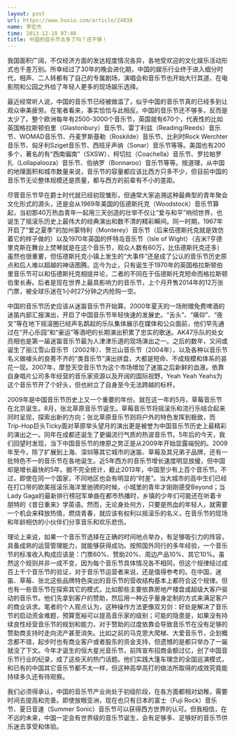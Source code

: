 ```yaml
---
layout: post
url: https://www.huxiu.com/article/24838
name: 李宏杰
time: 2013-12-18 07:40
title: 中国的音乐节太多了吗？还不够！
---
```

我国面积广阔，不仅经济方面的发达程度情况各异，各地受欢迎的文化娱乐活动形式也千差万别。所幸经过了30年的晚会进化期，中国的娱乐行业终于进入细分时代，相声、二人转都有了自己的专属剧场，演唱会和音乐节也开始大行其道，在电影院和公园之外给了年轻人更多的现场娱乐选择。

最近经常听人说，中国的音乐节已经被做滥了，似乎中国的音乐节真的已经多到让观众审美疲劳。在笔者看来，事实恰恰与此相反。中国的音乐节还不够多，反而是太少了。整个欧洲每年有2500-3000个音乐节，英国就有670个，代表性的比如英国格拉斯顿伯里（Glastonbury）音乐节、雷丁利兹（Reading/Reeds）音乐节、WOMAD音乐节、丹麦罗斯基勒（Roskilde）音乐节、比利时Rock Werchter音乐节、匈牙利Sziget音乐节、西班牙声纳（Sonar）音乐节等等。美国也有200多个，著名的有“西南偏南”（SXSW）、柯切拉（Coachella）音乐节、罗拉帕罗扎（Lollapalooza）音乐节、伯纳罗（Bonnaroo）音乐节等等。按道理，从中国的地理面积和城市数量来说，音乐节的容量都应该比西方只多不少，但目前中国的音乐节无论整体规模还是质量，都与西方的前辈有不小的差距。

尽管音乐节早在爵士时代就已经初现雏形，但通常大家追溯这种最典型的青年聚会文化形式的源头，还是会从1969年美国的伍德斯托克（Woodstock）音乐节算起，当初那40万热血青年一起用三天创造的壮举不仅让“爱与和平”响彻世界，也诞生了摇滚乐历史上最伟大的经典演出和数不清的精彩瞬间。同一时期，1967年开启了“爱之夏季”的加州蒙特利（Monterey）音乐节（后来伍德斯托克就是效仿着它的样子做的）以及1970年英国的怀特岛音乐节（Isle of Wight）（吉米?亨德里克斯在舞台上焚琴就是在这个音乐节，观众人数有60万，比伍德斯托克还多）虽然也很重要，但伍德斯托克小镇上发生的“大事件”还是成了公认的音乐节历史原点和后人难以超越的神话图腾。迄今为止，只有诞生于1970年的英国格拉斯顿伯里音乐节可以和伍德斯托克相提并论，二者的不同在于伍德斯托克短命而格拉斯顿伯里长寿。后者是现在世界上最具影响力的音乐节，上个月开售2014年的12万张门票，被全球乐迷在1小时27分钟之内抢购一空。

中国的音乐节历史应该从迷笛音乐节开始算。2000年夏天的一场附赠免费啤酒的迷笛内部汇报演出，开启了中国音乐节年轻快速的发展史。“舌头”、“痛仰”、“夜叉”等在地下摇滚圈已经声名鹊起的乐队集体展示在媒体和公众面前，他们早先通过在“开心乐园”和“豪运”等酒吧的长期演出积累了忠实的歌迷。AK47乐队的处女亮相也是第一届迷笛音乐节最为人津津乐道的现场演出之一。之后的数年，又间或诞生了丽江雪山音乐节（2002年）、贺兰山音乐节（2004年），以及各种以音乐节名义做噱头的良莠不齐的“类音乐节”演出拼盘，大都是短命、不成规模和体系的昙花一现。2007年，摩登天空音乐节为这个市场增加了迷笛之后新鲜的血液。依靠自身唱片公司多年经营的音乐家资源以及开阔的国际视野，Yeah Yeah Yeahs为这个音乐节开了个好头，但也树立了自身至今无法跨越的标杆。

2009年是中国音乐节历史上又一个重要的年份。就在这一年的5月，草莓音乐节在北京诞生。8月，张北草原音乐节诞生。草莓音乐节将摇滚乐和流行乐结合起来同时呈现，探索出新的方向；张北草原音乐节则将户外的特色发挥到极致，而Trip-Hop巨头Ticky面对草原举头望月的演出更是被誉为中国音乐节历史上最精彩的演出之一。同年在成都还诞生了更偏流行气质的热波音乐节。5年后的今天，我们回望时发现，当下中国音乐节的燎原之势正是从2009年开始显露端倪的。2009年至今，除了扩展到上海、深圳等其它城市的迷笛、草莓及其兄弟子品牌，还有一批特色不一的音乐节在各地诞生。近5年西方的音乐节增长速度明显放缓，但中国却是增长最快的5年。据不完全统计，截止2013年，中国至少有上百个音乐节。不过，即使在同一个国家，不同地区也会有明显的“时差”。当大城市的高中生们已经在打口带的欧美摇滚乐海洋里驰骋的时候，小城里的青年才刚刚感受Beyond；当Lady Gaga的最新排行榜冠军单曲在都市热播时，乡镇的少年们可能还在听着卡朋特的《昔日重来》学英语。然而，无论身处何方，只要是热血的年轻人，就需要一个机会来释放热情，燃烧青春，就应该有权利以摇滚乐的名义，在音乐节的现场和年龄相仿的小伙伴们分享音乐和欢乐悲伤。

理论上来说，如果一个音乐节选择在正确的时间地点举办，有足够吸引力的阵容，具备成熟的运营管理能力，就能够获得成功。按照国外同行的多年经验，一个音乐节的标准收入构成应该是：门票60%、赞助20%、周边产品10%、其它10%。虽然这个规则并非一成不变，因为每个音乐节具体情况各不相同，但这个规律经过成百上千个音乐节的验证，对于音乐节运营者来说，还是值得参考的。在中国，迷笛、草莓、张北这些品牌特色突出的音乐节的营收结构基本上都符合这个规律。但也有一些音乐节在探索其它的模式，比如那些主要依靠房地产楼盘或超级大客户驱动的音乐节。他们先拿到客户的赞助，然后用一种近乎量身定制的方式来满足客户的商业诉求。笔者的个人观点认为，这种操作方法更像双刃剑：好处是解决了音乐节的启动资金难题，预算宽裕可以提高音乐家的级别；可能的隐患是，如果没有持续良性经营音乐节的规划和能力，对于赞助的过度依靠会导致音乐节在没有足够的赞助商支持时走向流产甚至消失。比如之前的马克思大爬梯、大爱音乐节，企划概念都不错，起步时也有商业客户或者股东的资金支持，但遗憾的是都只举办了一届就没了下文。今年才诞生的恒大星光音乐节，前阵宣布招商金额过亿，创了中国音乐节行业的纪录，成了这些天的热门话题。他们实践大篷车理念的全国巡演模式，和已有的中国其它音乐节都不太一样，但这种高举高打的做法所取得的成效究竟能持续多久还有待观察。

我们必须得承认，中国的音乐节产业尚处于初级阶段，在各方面都相对幼稚，需要时间去提高和完善。即使放眼亚洲，现在也只有日本的富士（Fuji Rock）音乐节、夏日音速（Summer Sonic）音乐节可以获得西方世界的认可。但我相信，在不远的未来，中国一定会有世界级的音乐节诞生，会有足够多、足够好的音乐节供乐迷去享受和体验。

